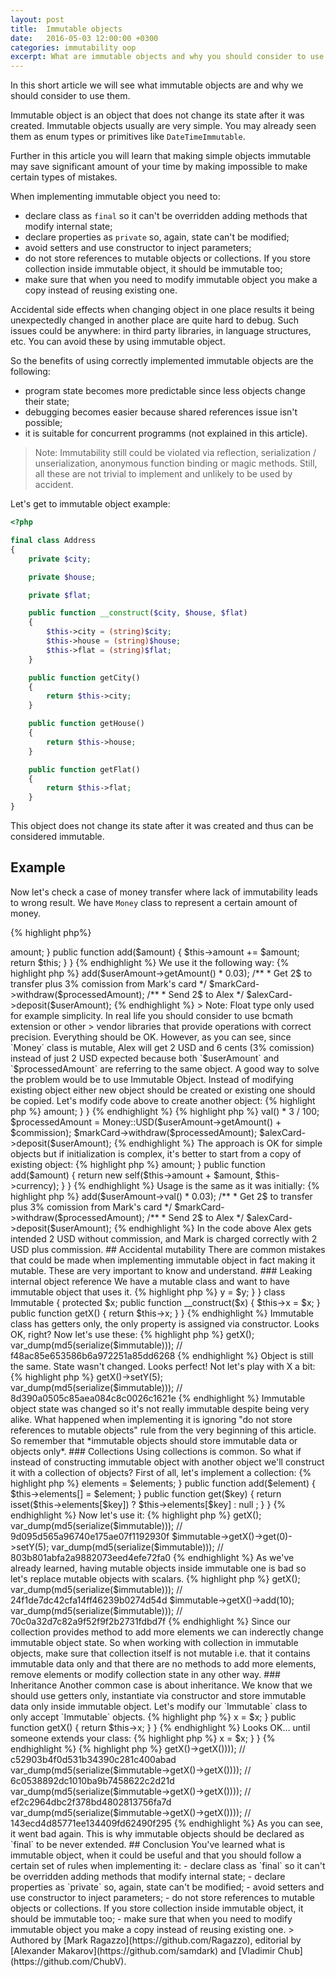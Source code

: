 ```yaml
---
layout: post
title:  Immutable objects
date:   2016-05-03 12:00:00 +0300
categories: immutability oop
excerpt: What are immutable objects and why you should consider to use them. Examples of accidental mutability.
---
```


In this short article we will see what immutable objects are and why we should consider
to use them.

Immutable object is an object that does not change its state after it was created. Immutable objects
usually are very simple. You may already seen them as enum types or primitives like `DateTimeImmutable`.

Further in this article you will learn that making simple objects immutable may save significant amount
of your time by making impossible to make certain types of mistakes.

When implementing immutable object you need to:

- declare class as `final` so it can't be overridden adding methods that modify internal state;
- declare properties as `private` so, again, state can't be modified;
- avoid setters and use constructor to inject parameters;
- do not store references to mutable objects or collections. If you store collection inside immutable object, it should be immutable too;
- make sure that when you need to modify immutable object you make a copy instead of reusing existing one.

Accidental side effects when changing object in one place results it being unexpectedly changed in another place are quite hard to debug.
Such issues could be anywhere: in third party libraries, in language structures, etc. You can avoid these by using immutable object.

So the benefits of using correctly implemented immutable objects are the following:

- program state becomes more predictable since less objects change their state;
- debugging becomes easier because shared references issue isn't possible;
- it is suitable for concurrent programms (not explained in this article).

> Note: Immutability still could be violated via reflection, serialization / unserialization, anonymous function binding or magic methods.
> Still, all these are not trivial to implement and unlikely to be used by accident.

Let's get to immutable object example:

```php
<?php

final class Address
{
    private $city;

    private $house;

    private $flat;

    public function __construct($city, $house, $flat)
    {
        $this->city = (string)$city;
        $this->house = (string)$house;
        $this->flat = (string)$flat;
    }

    public function getCity()
    {
        return $this->city;
    }

    public function getHouse()
    {
        return $this->house;
    }

    public function getFlat()
    {
        return $this->flat;
    }
}
```

This object does not change its state after it was created and thus can be considered immutable.

## Example

Now let's check a case of money transfer where lack of immutability leads to wrong result.
We have `Money` class to represent a certain amount of money.

{% highlight php%}
<?php

class Money 
{
    private $amount;

    public function getAmount()
    {
        return $this->amount;
    }

    public function add($amount)
    {
        $this->amount += $amount;
        return $this;
    }
}
{% endhighlight %}

We use it the following way:

{% highlight php %}
<?php

$userAmount = Money::USD(2);
/**
 * Mark is going to send 2 USD to Alex. Since there's comission of 3%
 * we are adding it to the sum we operate with.
 */
$processedAmount = $userAmount->add($userAmount->getAmount() * 0.03);
/**
 * Get 2$ to transfer plus 3% comission from Mark's card
 */
$markCard->withdraw($processedAmount);
/**
 * Send 2$ to Alex
 */
$alexCard->deposit($userAmount);
{% endhighlight %}

> Note: Float type only used for example simplicity. In real life you should consider to use bcmath extension or other
> vendor libraries that provide operations with correct precision.

Everything should be OK. However, as you can see, since `Money` class is mutable, Alex will get 2 USD and 6 cents (3% comission) instead of
just 2 USD expected because both `$userAmount` and `$processedAmount` are referring to the same object. A good way to solve the problem
would be to use Immutable Object.

Instead of modifying existing object either new object should be created or existing one should be copied. Let's modify code above to create another object:

{% highlight php %}
<?php

final class Money 
{
    private $amount;

    public function getAmount()
    {
        return $this->amount;
    }
}
{% endhighlight %}

{% highlight php %}
<?php

$userAmount = Money::USD(2);
$commission = $userAmount->val() * 3 / 100;
$processedAmount = Money::USD($userAmount->getAmount() + $commission);
$markCard->withdraw($processedAmount);
$alexCard->deposit($userAmount);
{% endhighlight %}

The approach is OK for simple objects but if initialization is complex, it's better to start from a copy of existing
object:

{% highlight php %}
<?php

final class Money 
{
    private $amount;

    public function getAmount()
    {
        return $this->amount;
    }

    public function add($amount)
    {
        return new self($this->amount + $amount, $this->currency);
    }
}
{% endhighlight %}

Usage is the same as it was initially:

{% highlight php %}
<?php

$userAmount = Money::USD(2);
/**
 * Mark is going to send 2 USD to Alex. Since there's comission of 3%
 * we are adding it to the sum we operate with.
 */
$processedAmount = $userAmount->add($userAmount->val() * 0.03);
/**
 * Get 2$ to transfer plus 3% comission from Mark's card
 */
$markCard->withdraw($processedAmount);
/**
 * Send 2$ to Alex
 */
$alexCard->deposit($userAmount);
{% endhighlight %}

In the code above Alex gets intended 2 USD without commission, and Mark is charged correctly with 2 USD plus commission.

## Accidental mutability

There are common mistakes that could be made when implementing immutable object in fact making it mutable. These are
very important to know and understand.

### Leaking internal object reference

We have a mutable class and want to have immutable object that uses it.

{% highlight php %}
<?php

class MutableX
{
    protected $y;

    public function setY($y)
    {
         $this->y = $y;
    }
}

class Immutable
{
    protected $x;

    public function __construct($x)
    {
        $this->x = $x;
    }

    public function getX()
    {
        return $this->x;
    }
}
{% endhighlight %}

Immutable class has getters only, the only property is assigned via constructor.
Looks OK, right? Now let's use these:

{% highlight php %}
<?php

$immutable = new Immutable(new MutableX());
var_dump(md5(serialize($immutable))); // f48ac85e653586b6a972251a85dd6268

$immutable->getX();
var_dump(md5(serialize($immutable))); // f48ac85e653586b6a972251a85dd6268
{% endhighlight %}

Object is still the same. State wasn't changed. Looks perfect!

Not let's play with X a bit:

{% highlight php %}
<?php

$immutable->getX()->setY(5);
var_dump(md5(serialize($immutable))); // 8d390a0505c85aea084c8c0026c1621e
{% endhighlight %}

Immutable object state was changed so it's not really immutable despite being very alike.
What happened when implementing it is ignoring "do not store references to mutable objects"
rule from the very beginning of this article. So remember that *immutable objects should
store immutable data or objects only*.

### Collections

Using collections is common. So what if instead of constructing immutable object with another object we'll construct it
with a collection of objects?

First of all, let's implement a collection:

{% highlight php %}
<?php

class Collection
{
    protected $elements = [];

    public function __construct(array $elements)
    {
        $this->elements = $elements;
    }

    public function add($element)
    {
        $this->elements[] = $element;   
    }

    public function get($key)
    {
        return isset($this->elements[$key]) ? $this->elements[$key] : null ;
    }
}
{% endhighlight %}

Now let's use it:

{% highlight php %}
<?php

$immutable = new Immutable(new Collection([new XMutable(), new XMutable()]));
var_dump(md5(serialize($immutable))); // 9d095d565a96740e175ae07f1192930f

$immutable->getX();
var_dump(md5(serialize($immutable))); // 9d095d565a96740e175ae07f1192930f

$immutable->getX()->get(0)->setY(5);
var_dump(md5(serialize($immutable))); // 803b801abfa2a9882073eed4efe72fa0
{% endhighlight %}

As we've already learned, having mutable objects inside immutable one is bad so let's
replace mutable objects with scalars.

{% highlight php %}
<?php

$immutable = new Immutable(new Collection([1, 2]));
var_dump(md5(serialize($immutable))); // 24f1de7dc42cfa14ff46239b0274d54d

$immutable->getX();
var_dump(md5(serialize($immutable))); // 24f1de7dc42cfa14ff46239b0274d54d

$immutable->getX()->add(10);
var_dump(md5(serialize($immutable))); // 70c0a32d7c82a9f52f9f2b2731fdbd7f
{% endhighlight %}

Since our collection provides method to add more elements we can inderectly change immutable object state.
So when working with collection in immutable objects, make sure that collection itself is not mutable i.e.
that it contains immutable data only and that there are no methods to add more elements, remove elements or
modify collection state in any other way.

### Inheritance

Another common case is about inheritance. We know that we should use getters only, instantiate via constructor and store immutable data only inside
immutable object. Let's modify our `Immutable` class to only accept `Immutable` objects.

{% highlight php %}
<?php

class Immutable
{
    protected $x;

    public function __construct(Immutable $x)
    {
        $this->x = $x;
    }

    public function getX()
    {
        return $this->x;
    }

}
{% endhighlight %}

Looks OK... until someone extends your class:

{% highlight php %}
<?php

class Mutant extends Immutable
{
    public function __construct()
    {
    }

    public function getX()
    {
        return rand(1, 1000000);
    }

    public function setX($x)
    {
        $this->x = $x;
    }
}
{% endhighlight %}

{% highlight php %}
<?php

$mutant = new Mutant();
$immutable = new Immutable($mutant);

var_dump(md5(serialize($immutable->getX()->getX()))); // c52903b4f0d531b34390c281c400abad
var_dump(md5(serialize($immutable->getX()->getX()))); // 6c0538892dc1010ba9b7458622c2d21d
var_dump(md5(serialize($immutable->getX()->getX()))); // ef2c2964dbc2f378bd4802813756fa7d
var_dump(md5(serialize($immutable->getX()->getX()))); // 143ecd4d85771ee134409fd62490f295
{% endhighlight %}

As you can see, it went bad again. This is why immutable objects should be declared as `final` to be
never extended.

## Conclusion

You've learned what is immutable object, when it could be useful and that you should follow a certain
set of rules when implementing it:

- declare class as `final` so it can't be overridden adding methods that modify internal state;
- declare properties as `private` so, again, state can't be modified;
- avoid setters and use constructor to inject parameters;
- do not store references to mutable objects or collections. If you store collection inside immutable object, it should be immutable too;
- make sure that when you need to modify immutable object you make a copy instead of reusing existing one.


> Authored by [Mark Ragazzo](https://github.com/Ragazzo), editorial by [Alexander Makarov](https://github.com/samdark) and [Vladimir Chub](https://github.com/ChubV).
